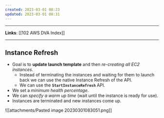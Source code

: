 ```yaml
---
created: 2023-03-01 08:23
updated: 2023-03-01 08:31
---
```

---
**Links**: [[102 AWS DVA Index]]

---
## Instance Refresh
- Goal is to **update launch template** and then *re-creating all EC2 instances*.
	- Instead of terminating the instances and waiting for them to launch back we can use the native Instance Refresh of the API.
	- We can use the **`StartInstanceRefresh`** API. 
- We set a *minimum health percentage*. 
- We can *specify a warm up time* (wait until the instance is ready for use).
- Instances are terminated and new instances come up.

![[attachments/Pasted image 20230301083051.png]]